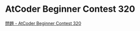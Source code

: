 AtCoder Beginner Contest 320
===

[問題 - AtCoder Beginner Contest 320](https://atcoder.jp/contests/abc320/tasks)
